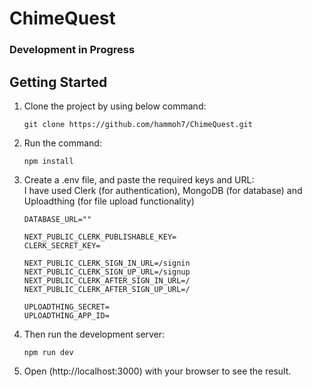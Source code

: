 # ChimeQuest
### Development in Progress

## Getting Started
1. Clone the project by using below command:
   ```
   git clone https://github.com/hammoh7/ChimeQuest.git
   ```
2. Run the command:
   ```
   npm install
   ```
3. Create a .env file, and paste the required keys and URL:
   <br />
   I have used Clerk (for authentication), MongoDB (for database) and Uploadthing (for file upload functionality)
   ```
   DATABASE_URL=""

   NEXT_PUBLIC_CLERK_PUBLISHABLE_KEY=
   CLERK_SECRET_KEY=

   NEXT_PUBLIC_CLERK_SIGN_IN_URL=/signin
   NEXT_PUBLIC_CLERK_SIGN_UP_URL=/signup
   NEXT_PUBLIC_CLERK_AFTER_SIGN_IN_URL=/
   NEXT_PUBLIC_CLERK_AFTER_SIGN_UP_URL=/

   UPLOADTHING_SECRET=
   UPLOADTHING_APP_ID=
   ```
4. Then run the development server:
   ```
   npm run dev
   ```

5. Open (http://localhost:3000) with your browser to see the result.
